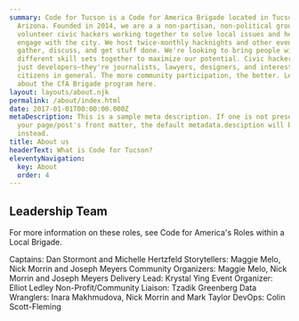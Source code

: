 ```yaml
---
summary: Code for Tucson is a Code for America Brigade located in Tucson,
  Arizona. Founded in 2014, we are a a non-partisan, non-political group of
  volunteer civic hackers working together to solve local issues and help people
  engage with the city. We host twice-monthly hacknights and other events to
  gather, discuss, and get stuff done. We're looking to bring people with all
  different skill sets together to maximize our potential. Civic hackers aren't
  just developers—they're journalists, lawyers, designers, and interested
  citizens in general. The more community participation, the better. Learn more
  about the CfA Brigade program here.
layout: layouts/about.njk
permalink: /about/index.html
date: 2017-01-01T00:00:00.000Z
metaDescription: This is a sample meta description. If one is not present in
  your page/post's front matter, the default metadata.desciption will be used
  instead.
title: About us
headerText: What is Code for Tucson?
eleventyNavigation:
  key: About
  order: 4
---
```

## Leadership Team

For more information on these roles, see Code for America's Roles within a Local Brigade.

Captains: Dan Stormont and Michelle Hertzfeld
Storytellers: Maggie Melo, Nick Morrin and Joseph Meyers
Community Organizers: Maggie Melo, Nick Morrin and Joseph Meyers
Delivery Lead: Krystal Ying
Event Organizer: Elliot Ledley
Non-Profit/Community Liaison: Tzadik Greenberg
Data Wranglers: Inara Makhmudova, Nick Morrin and Mark Taylor
DevOps: Colin Scott-Fleming